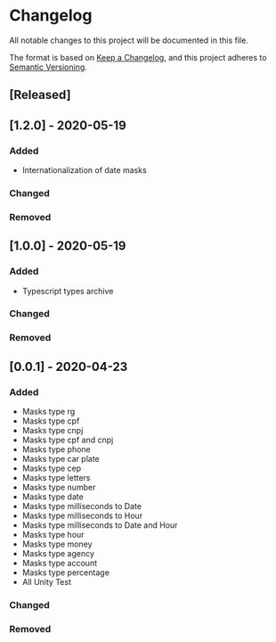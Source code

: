 # Changelog
All notable changes to this project will be documented in this file.

The format is based on [Keep a Changelog](https://keepachangelog.com/en/1.0.0/),
and this project adheres to [Semantic Versioning](https://semver.org/spec/v2.0.0.html).

## [Released]

## [1.2.0] - 2020-05-19

### Added
 - Internationalization of date masks
### Changed
### Removed

## [1.0.0] - 2020-05-19

### Added
 - Typescript types archive
### Changed
### Removed

## [0.0.1] - 2020-04-23

### Added
 - Masks type rg
 - Masks type cpf
 - Masks type cnpj
 - Masks type cpf and cnpj
 - Masks type phone
 - Masks type car plate
 - Masks type cep
 - Masks type letters
 - Masks type number
 - Masks type date
 - Masks type milliseconds to Date
 - Masks type milliseconds to Hour
 - Masks type milliseconds to Date and Hour
 - Masks type hour
 - Masks type money
 - Masks type agency
 - Masks type account
 - Masks type percentage
 - All Unity Test
### Changed
### Removed